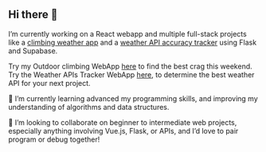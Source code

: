 ## Hi there 👋
I’m currently working on a React webapp and multiple full-stack projects like a [climbing weather app](https://github.com/OlegVasiliev89/Climbing-Weather) and a [weather API accuracy tracker](https://github.com/OlegVasiliev89/Weather-API-accuracy) using Flask and Supabase.

Try my Outdoor climbing WebApp [here](http://climbing-weather.oleg-vasiliev.com/) to find the best crag this weekend.
Try the Weather APIs Tracker WebApp [here](http://weather-api-accuracy.oleg-vasiliev.com/), to determine the best weather API for your next project.

🌱 I’m currently learning advanced my programming skills, and improving my understanding of algorithms and data structures.

👯 I’m looking to collaborate on beginner to intermediate web projects, especially anything involving Vue.js, Flask, or APIs, and I’d love to pair program or debug together!
<!--
**OlegVasiliev89/OlegVasiliev89** is a ✨ _special_ ✨ repository because its `README.md` (this file) appears on your GitHub profile.


